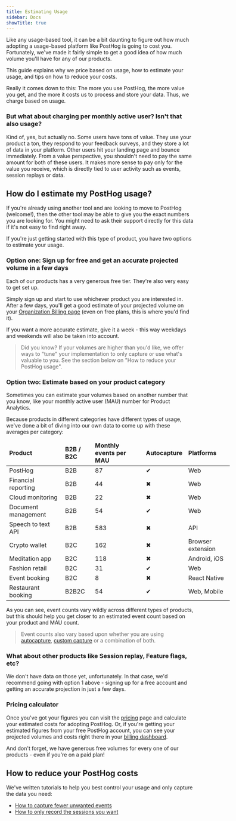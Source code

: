 ```yaml
---
title: Estimating Usage
sidebar: Docs
showTitle: true
---
```


Like any usage-based tool, it can be a bit daunting to figure out how much adopting a usage-based platform like PostHog is going to cost you. Fortunately, we've made it fairly simple to get a good idea of how much volume you'll have for any of our products.

This guide explains why we price based on usage, how to estimate your usage, and tips on how to reduce your costs.

Really it comes down to this: The more you use PostHog, the more value you get, and the more it costs us to process and store your data. Thus, we charge based on usage.

### But what about charging per monthly active user? Isn't that also usage?

Kind of, yes, but actually no. Some users have tons of value. They use your product a ton, they respond to your feedback surveys, and they store a lot of data in your platform. Other users hit your landing page and bounce immediately. From a value perspective, you shouldn't need to pay the same amount for both of these users. It makes more sense to pay only for the value you receive, which is directly tied to user activity such as events, session replays or data.


## How do I estimate my PostHog usage?

If you're already using another tool and are looking to move to PostHog (welcome!), then the other tool may be able to give you the exact numbers you are looking for. You might need to ask their support directly for this data if it's not easy to find right away.

If you're just getting started with this type of product, you have two options to estimate your usage.

### Option one: Sign up for free and get an accurate projected volume in a few days

Each of our products has a very generous free tier. They're also very easy to get set up. 

Simply sign up and start to use whichever product you are interested in. After a few days, you'll get a good estimate of your projected volume on your [Organization Billing page](https://app.posthog.com/organization/billing) (even on free plans, this is where you'd find it).

If you want a more accurate estimate, give it a week - this way weekdays and weekends will also be taken into account.

> Did you know? If your volumes are higher than you'd like, we offer ways to "tune" your implementation to only capture or use what's valuable to you. See the section below on "How to reduce your PostHog usage".

### Option two: Estimate based on your product category

Sometimes you can estimate your volumes based on another number that you know, like your monthly active user (MAU) number for Product Analytics.

Because products in different categories have different types of usage, we've done a bit of diving into our own data to come up with these averages per category:

<div className="overflow-x-auto -mx-5 px-5">
<table className="w-full mt-4" style="min-width: 600px;">
	<thead>
    	<tr>
			<td className="w-3/12"><strong>Product</strong></td>
        	<td className="w-3/12 text-center"><strong>B2B / B2C</strong></td>
        	<td className="w-3/12 text-center"><strong>Monthly events per MAU</strong></td>
        	<td className="w-3/12 text-center"><strong>Autocapture</strong></td>
        	<td className="w-3/12 text-center"><strong>Platforms</strong></td>
    	</tr>
	</thead>
	<tbody>
		<tr>
			<td>PostHog</td>
        	<td className="text-center">B2B</td>
        	<td className="text-center">87</td>
        	<td className="text-center"><span className="text-green text-lg">✔</span></td>
        	<td className="text-center">Web</td>
      	</tr>
		<tr>
			<td>Financial reporting</td>
        	<td className="text-center">B2B</td>
        	<td className="text-center">44</td>
        	<td className="text-center"><span className="text-red text-lg">✖</span></td>        <td className="text-center">Web</td>
    	</tr>
		<tr>
			<td>Cloud monitoring</td>
        	<td className="text-center">B2B</td>
        	<td className="text-center">22</td>
        	<td className="text-center"><span className="text-red text-lg">✖</span></td>	
          	<td className="text-center">Web</td>
      	</tr>
		<tr>
			<td>Document management</td>
        	<td className="text-center">B2B</td>
        	<td className="text-center">54</td>
        	<td className="text-center"><span className="text-green text-lg">✔</span></td>     	<td className="text-center">Web</td>
      	</tr>
		<tr>
			<td>Speech to text API</td>
        	<td className="text-center">B2B</td>
        	<td className="text-center">583</td>
        	<td className="text-center"><span className="text-red text-lg">✖</span></td>        <td className="text-center">API</td>
     	</tr>
		<tr>
			<td>Crypto wallet</td>
        	<td className="text-center">B2C</td>
        	<td className="text-center">162</td>
        	<td className="text-center"><span className="text-red text-lg">✖</span></td>        <td className="text-center">Browser extension</td>
      	</tr>
		<tr>
			<td>Meditation app</td>
        	<td className="text-center">B2C</td>
        	<td className="text-center">118</td>
        	<td className="text-center"><span className="text-red text-lg">✖</span></td>        <td className="text-center">Android, iOS</td>
      	</tr>
		<tr>
			<td>Fashion retail</td>
        	<td className="text-center">B2C</td>
        	<td className="text-center">31</td>
        	<td className="text-center"><span className="text-green text-lg">✔</span></td>         <td className="text-center">Web</td>
      	</tr>
		<tr>
			<td>Event booking</td>
        	<td className="text-center">B2C</td>
        	<td className="text-center">8</td>
        	<td className="text-center"><span className="text-red text-lg">✖</span></td>        <td className="text-center">React Native</td>
    	</tr>
		<tr>
			<td>Restaurant booking</td>
        	<td className="text-center">B2B2C</td>
        	<td className="text-center">54</td>
        	<td className="text-center"><span className="text-green text-lg">✔</span></td>        <td className="text-center">Web, Mobile</td>
    	</tr>	
	</tbody>
</table>
</div>

As you can see, event counts vary wildly across different types of products, but this should help you get closer to an estimated event count based on your product and MAU count.

> Event counts also vary based upon whether you are using [autocapture](/docs/integrate/ingest-live-data#use-autocapture), [custom capture](/docs/integrate/ingest-live-data#capture-user-events) or a combination of both.  

### What about other products like Session replay, Feature flags, etc?

We don't have data on those yet, unfortunately. In that case, we'd recommend going with option 1 above - signing up for a free account and getting an accurate projection in just a few days.

### Pricing calculator

Once you've got your figures you can visit the [pricing](/pricing) page and calculate your estimated costs for adopting PostHog. Or, if you're getting your estimated figures from your free PostHog account, you can see your projected volumes and costs right there in your [billing dashboard](https://app.posthog.com/organization/billing).

And don't forget, we have generous free volumes for every one of our products - even if you're on a paid plan!

## How to reduce your PostHog costs

We've written tutorials to help you best control your usage and only capture the data you need:

- [How to capture fewer unwanted events](/tutorials/fewer-unwanted-events)
- [How to only record the sessions you want](/tutorials/limit-session-recordings)